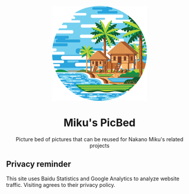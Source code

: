 <p align="center">
  <a
    href="https://pic.icekylin.online/"
    target="_blank"
    rel="noopener noreferrer"
  >
    <img
      width="256px"
      src="./docs/flat-circle-scenes/32.-Island.svg"
      alt="miku-pic-bed"
    />
  </a>
</p>

<h1 align="center">Miku's PicBed</h1>

<p align="center">
  Picture bed of pictures that can be reused for Nakano Miku's related projects
</p>

## Privacy reminder

This site uses Baidu Statistics and Google Analytics to analyze website traffic. Visiting agrees to their privacy policy.
